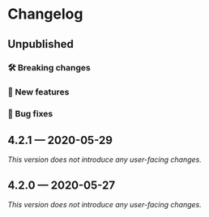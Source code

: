 # Changelog

## Unpublished

### 🛠 Breaking changes

### 🎉 New features

### 🐛 Bug fixes

## 4.2.1 — 2020-05-29

*This version does not introduce any user-facing changes.*

## 4.2.0 — 2020-05-27

*This version does not introduce any user-facing changes.*
